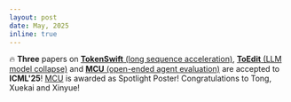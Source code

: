 ```yaml
---
layout: post
date: May, 2025
inline: true
---
```


:fire: <b>Three</b> papers on [**TokenSwift** (long sequence acceleration)](publications#wu2025tokenswift), [**ToEdit** (LLM model collapse)](publications#zhu2025toedit) and [**MCU** (open-ended agent evaluation)](publications#zheng2025mcu) are accepted to **ICML'25**! [MCU](publications#zheng2025mcu) is awarded as <span class="highlight">Spotlight</span> Poster! Congratulations to Tong, Xuekai and Xinyue!
